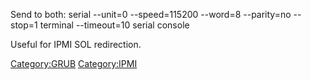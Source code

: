 Send to both: serial --unit=0 --speed=115200 --word=8 --parity=no
--stop=1 terminal --timeout=10 serial console

Useful for IPMI SOL redirection.

<Category:GRUB> <Category:IPMI>
